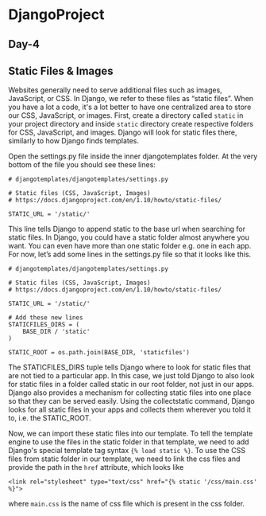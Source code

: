 # DjangoProject
## Day-4 
## Static Files & Images
Websites generally need to serve additional files such as images, JavaScript, or CSS. In Django, we refer to these files as “static files”. When you have a lot a code, it's a lot better to have one centralized area to store our CSS, JavaScript, or images. First, create a directory called `static` in your project directory and inside `static` directory create respective folders for CSS, JavaScript, and images. Django will look for static files there, similarly to how Django finds templates.

Open the settings.py file inside the inner djangotemplates folder. At the very bottom of the file you should see these lines:
```
# djangotemplates/djangotemplates/settings.py

# Static files (CSS, JavaScript, Images)
# https://docs.djangoproject.com/en/1.10/howto/static-files/

STATIC_URL = '/static/'
 ```
This line tells Django to append static to the base url when searching for static files. In Django, you could have a static folder almost anywhere you want. You can even have more than one static folder e.g. one in each app. For now, let’s add some lines in the settings.py file so that it looks like this.
```
# djangotemplates/djangotemplates/settings.py

# Static files (CSS, JavaScript, Images)
# https://docs.djangoproject.com/en/1.10/howto/static-files/

STATIC_URL = '/static/'

# Add these new lines
STATICFILES_DIRS = (
    BASE_DIR / 'static'
)

STATIC_ROOT = os.path.join(BASE_DIR, 'staticfiles')
```
The STATICFILES_DIRS tuple tells Django where to look for static files that are not tied to a particular app. In this case, we just told Django to also look for static files in a folder called static in our root folder, not just in our apps. Django also provides a mechanism for collecting static files into one place so that they can be served easily. Using the collectstatic command, Django looks for all static files in your apps and collects them wherever you told it to, i.e. the STATIC_ROOT. 

Now, we can import these static files into our template. To tell the template engine to use the files in the static folder in that template,  we need to add Django's special template tag syntax `{% load static %}`. To use the CSS files from static folder in our template, we need to link the css files and provide the path in the `href` attribute, which looks like
```
<link rel="stylesheet" type="text/css" href="{% static '/css/main.css' %}">
```
where `main.css` is the name of css file which is present in the css folder.
